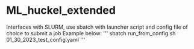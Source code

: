 # ML_huckel_extended

Interfaces with SLURM, use sbatch with launcher script and config file of choice to submit a job
Example below:
'''
sbatch run_from_config.sh 01_30_2023_test_config.yaml
'''
